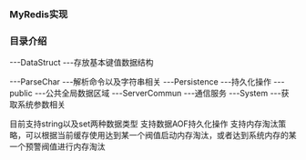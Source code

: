 ### MyRedis实现

### 目录介绍
---DataStruct
    ---存放基本键值数据结构
    
---ParseChar
    ---解析命令以及字符串相关
---Persistence
    ---持久化操作
---public
    ---公共全局数据区域
---ServerCommun
    ---通信服务
---System
    ---获取系统参数相关

目前支持string以及set两种数据类型
支持数据AOF持久化操作
支持内存淘汰策略，可以根据当前缓存使用达到某一个阀值启动内存淘汰，或者达到系统内存的某一个预警阀值进行内存淘汰
